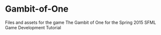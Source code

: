 # Gambit-of-One
Files and assets for the game The Gambit of One for the Spring 2015 SFML Game Development Tutorial

